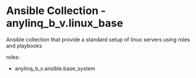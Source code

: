 # Ansible Collection - anylinq_b_v.linux_base

Ansible collection that provide a standard setup of linux servers using roles and playbooks

roles:
- anylinq_b_v.ansible.base_system
